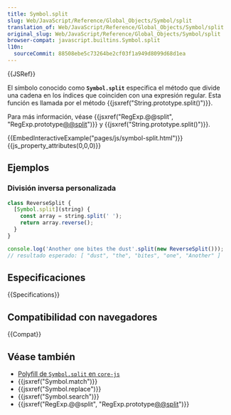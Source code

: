 ```yaml
---
title: Symbol.split
slug: Web/JavaScript/Reference/Global_Objects/Symbol/split
translation_of: Web/JavaScript/Reference/Global_Objects/Symbol/split
original_slug: Web/JavaScript/Reference/Global_Objects/Symbol/split
browser-compat: javascript.builtins.Symbol.split
l10n:
  sourceCommit: 88508ebe5c73264be2cf03f1a949d8099d68d1ea
---
```


{{JSRef}}

El símbolo conocido como **`Symbol.split`** especifica el método que divide una cadena en los índices que coinciden con una expresión regular. Esta función es llamada por el método {{jsxref("String.prototype.split()")}}.

Para más información, véase {{jsxref("RegExp.@@split", "RegExp.prototype[@@split]()")}} y {{jsxref("String.prototype.split()")}}.

{{EmbedInteractiveExample("pages/js/symbol-split.html")}}{{js_property_attributes(0,0,0)}}

## Ejemplos

### División inversa personalizada

```js
class ReverseSplit {
  [Symbol.split](string) {
    const array = string.split(' ');
    return array.reverse();
  }
}

console.log('Another one bites the dust'.split(new ReverseSplit()));
// resultado esperado: [ "dust", "the", "bites", "one", "Another" ]
```

## Especificaciones

{{Specifications}}

## Compatibilidad con navegadores

{{Compat}}

## Véase también

- [Polyfill de `Symbol.split` en `core-js`](https://github.com/zloirock/core-js#ecmascript-symbol)
- {{jsxref("Symbol.match")}}
- {{jsxref("Symbol.replace")}}
- {{jsxref("Symbol.search")}}
- {{jsxref("RegExp.@@split", "RegExp.prototype[@@split]()")}}
